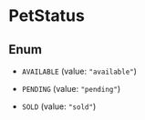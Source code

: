 

# PetStatus

## Enum


* `AVAILABLE` (value: `"available"`)

* `PENDING` (value: `"pending"`)

* `SOLD` (value: `"sold"`)



